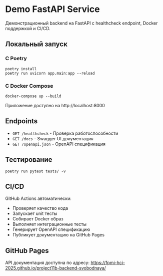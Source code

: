 # Demo FastAPI Service

Демонстрационный backend на FastAPI с healthcheck endpoint, Docker поддержкой и CI/CD.

## Локальный запуск

### С Poetry

```
poetry install
poetry run uvicorn app.main:app --reload
```

### С Docker Compose

```
docker-compose up --build
```

Приложение доступно на http://localhost:8000

## Endpoints

- `GET /healthcheck` - Проверка работоспособности
- `GET /docs` - Swagger UI документация
- `GET /openapi.json` - OpenAPI спецификация

## Тестирование

```
poetry run pytest tests/ -v
```

## CI/CD

GitHub Actions автоматически:
- Проверяет качество кода
- Запускает unit тесты
- Собирает Docker образ
- Выполняет интеграционные тесты
- Генерирует OpenAPI спецификацию
- Публикует документацию на GitHub Pages

## GitHub Pages

API документация доступна по адресу: https://fpmi-hci-2025.github.io/project11b-backend-svobodnaya/